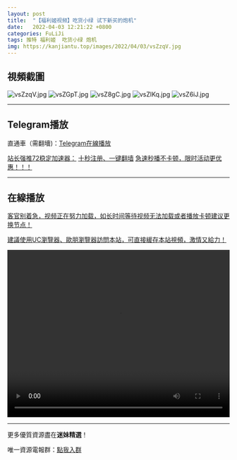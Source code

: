 ```yaml
---
layout: post
title:  "【福利姬视频】吃货小绿 试下新买的炮机"
date:   2022-04-03 12:21:22 +0800
categories: FuLiJi
tags: 推特 福利姬  吃货小绿 炮机
img: https://kanjiantu.top/images/2022/04/03/vsZzqV.jpg
---
```



## 視頻截圖

![vsZzqV.jpg](https://kanjiantu.top/images/2022/04/03/vsZzqV.jpg)
![vsZGpT.jpg](https://kanjiantu.top/images/2022/04/03/vsZGpT.jpg)
![vsZ8gC.jpg](https://kanjiantu.top/images/2022/04/03/vsZ8gC.jpg)
![vsZlKq.jpg](https://kanjiantu.top/images/2022/04/03/vsZlKq.jpg)
![vsZ6iJ.jpg](https://kanjiantu.top/images/2022/04/03/vsZ6iJ.jpg)

* * *
## Telegram播放

直通車（需翻墻)：[Telegram在線播放](https://t.me/mimeijingxuan/415)

<u>站长强推72稳定加速器：</u> [十秒注册、一键翻墙](https://www.mimei.blog/skip/vpn.html)
<u>急速秒播不卡顿，限时活动更优惠！！！</u>
* * *
## 在線播放
<u>客官别着急，视频正在努力加载，如长时间等待视频无法加载或者播放卡顿建议更换节点！</u>

<u>建議使用UC瀏覽器、歐朋瀏覽器訪問本站，可直接緩存本站視頻，激情又給力！</u>
<center><video src="https://cdn.publer.io/uploads/videos/624975a9db2797357edece6a/0be289dc5fd0bd7ecf5352c8a806e4f7.mp4" width="100%" height="380px" controls="controls"></video></center>


* * *
更多優質資源盡在**迷妹精選**！

唯一資源電報群：[點我入群](https://t.me/mimeijingxuan)


